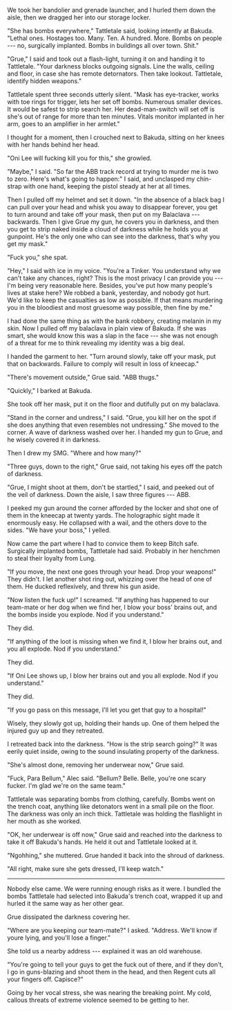 We took her bandolier and grenade launcher, and I hurled them
down the aisle, then we dragged her into our storage locker.

"She has bombs everywhere," Tattletale said, looking intently at Bakuda. "Lethal ones.
Hostages too. Many. Ten. A hundred. More. Bombs on people --- no, surgically implanted.
Bombs in buildings all over town. Shit."

"Grue," I said and took out a flash-light, turning it on and handing it to Tattletale.
"Your darkness blocks outgoing signals. Line the walls, ceiling and floor,
in case she has remote detornators. Then take lookout. Tattletale, identify hidden weapons."

Tattletale spent three seconds utterly silent. "Mask has eye-tracker, works with toe rings for trigger,
lets her set off bombs. Numerous smaller devices. It would be safest to strip search her. Her dead-man-switch
will set off is she's out of range for more than ten minutes. Vitals monitor implanted in her arm, goes to
an amplifier in her armlet."

I thought for a moment, then I crouched next to Bakuda, sitting on her knees with her hands
behind her head.

"Oni Lee will fucking kill you for this," she growled.

"Maybe," I said. "So far the ABB track record at trying to murder me is two to zero.
Here's what's going to happen:" I said, and unclasped my chin-strap with one hand,
keeping the pistol steady at her at all times.

Then I pulled off my helmet and set it down. "In the absence of a black bag I can pull over your
head and whisk you away to disappear forever, you get to turn around and take off your mask,
then put on my Balaclava --- backwards. Then I give Grue my gun, he covers you in darkness,
and then you get to strip naked inside a cloud of darkness while he holds you at gunpoint.
He's the only one who can see into the darkness, that's why you get my mask."

"Fuck you," she spat.

"Hey," I said with ice in my voice. "You're a Tinker. You understand why we can't take any chances, right?
This is the most privacy I can provide you --- I'm being very reasonable here.
Besides, you've put how many people's lives at stake here? We robbed a bank, yesterday,
and nobody got hurt. We'd like to keep the casualties as low as possible.
If that means murdering you in the bloodiest and most gruesome way possible, then fine by me."

I had done the same thing as with the bank robbery, creating melanin in my skin.
Now I pulled off my balaclava in plain view of Bakuda. If she was smart, she would know
this was a slap in the face --- she was not enough of a threat for me to think
revealing my identity was a big deal.

I handed the garment to her. "Turn around slowly, take off your mask, put that on backwards.
Failure to comply will result in loss of kneecap."

"There's movement outside," Grue said. "ABB thugs."

"Quickly," I barked at Bakuda.

She took off her mask, put it on the floor and dutifully put on my balaclava.

"Stand in the corner and undress," I said. "Grue, you kill her on the
spot if she does anything that even resembles not undressing."
She moved to the corner. A wave of darkness washed over her. I handed my gun to Grue,
and he wisely covered it in darkness.

Then I drew my SMG. "Where and how many?"

"Three guys, down to the right," Grue said, not taking his eyes off the patch of darkness.

"Grue, I might shoot at them, don't be startled," I said, and  peeked out of the
veil of darkness. Down the aisle, I saw three figures --- ABB.

I peeked my gun around the corner afforded by the locker and shot one of them in the kneecap at
twenty yards. The holographic sight made it enormously easy. He collapsed with a wail, and the
others dove to the sides.  "We have your boss," I yelled.

Now came the part where I had to convice them to keep Bitch safe. Surgically implanted bombs,
Tattletale had said. Probably in her henchmen to steal their loyalty from Lung.

"If you move, the next one goes through your head. Drop your weapons!" They didn't. I let 
another shot ring out, whizzing over the head of one of them. He ducked reflexively, and threw
his gun aside.

"Now listen the fuck up!" I screamed. "If anything has happened to our team-mate or her dog when we find her,
I blow your boss' brains out, and the bombs inside you explode. Nod if you understand."

They did.

"If anything of the loot is missing when we find it, I blow her brains out,
and you all explode. Nod if you understand."

They did.

"If Oni Lee shows up, I blow her brains out and you all explode. Nod if you understand."

They did.

"If you go pass on this message, I'll let you get that guy to a hospital!"

Wisely, they slowly got up, holding their hands up. One of them helped the injured guy up and they retreated.

I retreated back into the darkness. "How is the strip search going?" It was eerily quiet inside, owing to the
sound insulating property of the darkness.

"She's almost done, removing her underwear now," Grue said.

"Fuck, Para Bellum," Alec said. "Bellum? Belle. Belle, you're one scary fucker. I'm glad we're on the 
same team."

Tattletale was separating bombs from clothing, carefully. Bombs went on the trench coat, anything like detonators
went in a small pile on the floor. The darkness was only an inch thick. Tattletale was holding the flashlight
in her mouth as she worked.

"OK, her underwear is off now," Grue said and reached into the darkness to take it off Bakuda's hands.
He held it out and Tattletale looked at it.

"Ngohhing," she muttered. Grue handed it back into the shroud of darkness.

"All right, make sure she gets dressed, I'll keep watch."

----

Nobody else came. We were running enough risks as it were. I bundled the bombs Tattletale had selected
into Bakuda's trench coat, wrapped it up and hurled it the same way as her other gear.

Grue dissipated the darkness covering her.

"Where are you keeping our team-mate?" I asked. "Address. We'll know if youre lying, and you'll lose
a finger."

She told us a nearby address --- explained it was an old warehouse.

"You're going to tell your guys to get the fuck out of there, and if they don't, I go in guns-blazing
and shoot them in the head, and then Regent cuts all your fingers off. Capisce?"

Going by her vocal stress, she was nearing the breaking point. My cold, callous threats of extreme
violence seemed to be getting to her.
